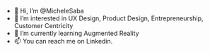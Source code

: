 - 👋 Hi, I’m @MicheleSaba
- 👀 I’m interested in UX Design, Product Design, Entrepreneurship, Customer Centricity
- 🌱 I’m currently learning Augmented Reality
- 📫 You can reach me on Linkedin. 

<!---
MicheleSaba/MicheleSaba is a ✨ special ✨ repository because its `README.md` (this file) appears on your GitHub profile.
You can click the Preview link to take a look at your changes.
--->
